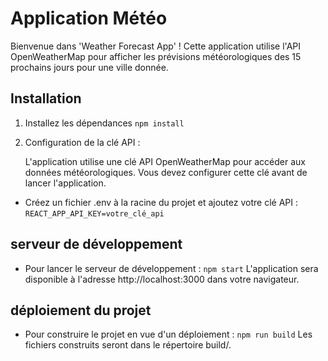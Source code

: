 # Application Météo

Bienvenue dans 'Weather Forecast App' ! Cette application utilise l'API OpenWeatherMap pour afficher les prévisions météorologiques des 15 prochains jours pour une ville donnée.

## Installation

1. Installez les dépendances `npm install`

2. Configuration de la clé API :

   L'application utilise une clé API OpenWeatherMap pour accéder aux données météorologiques. Vous devez configurer cette clé avant de lancer l'application.

-   Créez un fichier .env à la racine du projet et ajoutez votre clé API : `REACT_APP_API_KEY=votre_clé_api`

## serveur de développement

-   Pour lancer le serveur de développement : `npm start`
    L'application sera disponible à l'adresse http://localhost:3000 dans votre navigateur.

## déploiement du projet

-   Pour construire le projet en vue d'un déploiement : `npm run build`
    Les fichiers construits seront dans le répertoire build/.
